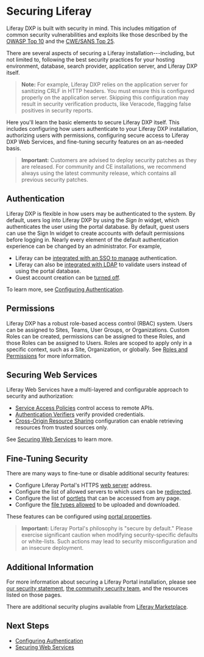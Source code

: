 # Securing Liferay

Liferay DXP is built with security in mind. This includes mitigation of common security vulnerabilities and exploits like those described by the [OWASP Top 10](https://www.owasp.org/index.php/Top_10_2013-Top_10) and the [CWE/SANS Top 25](https://www.sans.org/top25-software-errors/).

There are several aspects of securing a Liferay installation---including, but not limited to, following the best security practices for your hosting environment, database, search provider, application server, and Liferay DXP itself.

> **Note:** For example, Liferay DXP relies on the application server for sanitizing CRLF in HTTP headers. You must ensure this is configured properly on the application server. Skipping this configuration may result in security verification products, like Veracode, flagging false positives in security reports.

Here you'll learn the basic elements to secure Liferay DXP itself. This includes configuring how users authenticate to your Liferay DXP installation, authorizing users with permissions, configuring secure access to Liferay DXP Web Services, and fine-tuning security features on an as-needed basis.

> **Important:** Customers are advised to deploy security patches as they are released. For community and CE installations, we recommend always using the latest community release, which contains all previous security patches.

## Authentication

Liferay DXP is flexible in how users may be authenticated to the system. By default, users log into Liferay DXP by using the _Sign In_ widget, which authenticates the user using the portal database. By default, guest users can use the Sign In widget to create accounts with default permissions before logging in. Nearly every element of the default authentication experience can be changed by an administrator. For example,

* Liferay can be [integrated with an SSO to manage](placeholder) authentication.
* Liferay can also be [integrated with LDAP](placeholder) to validate users instead of using the portal database.
* Guest account creation can be [turned off](./02-configuring-authentication.md#disabling-guest-account-creation).

To learn more, see [Configuring Authentication](./02-configuring-authentication.md).

## Permissions

Liferay DXP has a robust role-based access control (RBAC) system. Users can be assigned to Sites, Teams, User Groups, or Organizations. Custom Roles can be created, permissions can be assigned to these Roles, and those Roles can be assigned to Users. Roles are scoped to apply only in a specific context, such as a Site, Organization, or globally. See [Roles and Permissions](../users-and-permissions/roles-and-permissions/README.md) for more information.

## Securing Web Services

Liferay Web Services have a multi-layered and configurable approach to security and authorization:

* [Service Access Policies](./04-securing-web-services/03-setting-service-access-policies.md) control access to remote APIs.
* [Authentication Verifiers](./04-securing-web-services/04-using-auth-verifiers.md) verify provided credentials.
* [Cross-Origin Resource Sharing](./04-securing-web-services/05-setting-up-cors.md) configuration can enable retrieving resources from trusted sources only.

See [Securing Web Services](./04-securing-web-services/01-securing-web-services.md) to learn more.

## Fine-Tuning Security

There are many ways to fine-tune or disable additional security features:

* Configure Liferay Portal's HTTPS [web server](https://docs.liferay.com/portal/7.2-latest/propertiesdoc/portal.properties.html#Web%20Server) address.
* Configure the list of allowed servers to which users can be [redirected](https://docs.liferay.com/portal/7.2-latest/propertiesdoc/portal.properties.html#Redirect).
* Configure the list of [portlets](https://docs.liferay.com/portal/7.2-latest/propertiesdoc/portal.properties.html#Portlet) that can be accessed from any page.
* Configure the [file types allowed](placeholder) to be uploaded and downloaded.

These features can be configured using [portal properties](https://docs.liferay.com/portal/7.2-latest/propertiesdoc/portal.properties.html).

> **Important:** Liferay Portal's philosophy is "secure by default." Please exercise significant caution when modifying security-specific defaults or white-lists. Such actions may lead to security misconfiguration and an insecure deployment.

## Additional Information

For more information about securing a Liferay Portal installation, please see [our security statement](https://www.liferay.com/security), [the community security team](https://portal.liferay.dev/people/community-security-team), and the resources listed on those pages.

There are additional security plugins available from [Liferay Marketplace](https://www.liferay.com/marketplace).

## Next Steps

* [Configuring Authentication](./02-configuring-authentication.md)
* [Securing Web Services](./04-securing-web-services/01-securing-web-services.md)
